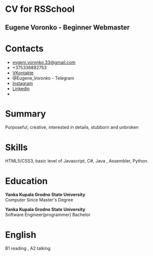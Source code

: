 # CV for RSSchool

## Eugene Voronko - Beginner Webmaster



# Contacts

- evgeni.voronko.33@gmail.com
- +375336892753
- [VKontakte](https://vk.com/eugene_voroko)
- @Eugene_Voronko - Telegram
- [Instagram](https://www.instagram.com/3ev3_studio/)
- [Linkedin](https://www.linkedin.com/in/eugene-voronko-8806001aa/)
-
# Summary
Purposeful, creative, interested in details, stubborn and unbroken

# Skills
HTML5/CSS3, basic level of Javascript, C#, Java , Assembler, Python.

# Education
**Yanka Kupala Grodno State University**  
Computer Since Master's Degree

**Yanka Kupala Grodno State University**  
Software Engineer(programmer) Bachelor

# English
B1 reading , A2 talking
